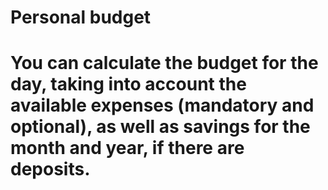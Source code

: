 # Personal budget
# You can calculate the budget for the day, taking into account the available expenses (mandatory and optional), as well as savings for the month and year, if there are deposits.
